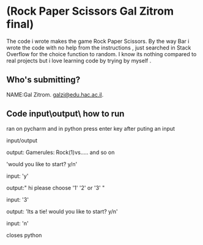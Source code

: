 

# (Rock Paper Scissors Gal Zitrom final)
The code i wrote makes the game Rock Paper Scissors.
By the way Bar i wrote the code with no help from the instructions , just searched in Stack Overflow for the choice function to random.
I know its nothing compared to real projects but i love learning code by trying by myself .

  

## Who's submitting?
NAME:Gal Zitrom. galzi@edu.hac.ac.il.


## Code input\output\ how to run
 
 ran on pycharm and in python 
 press enter key after puting an input 
 
 input/output
 
 
 output:
 Gamerules:
 Rock(1)vs..... and so on
 
'would you like to start? y/n'

input: 'y'
 
 output:" hi please choose '1' '2' or '3' "

input: '3'
 
 output: 'Its a tie!
 would you like to start? y/n'

input: 'n'

closes python



